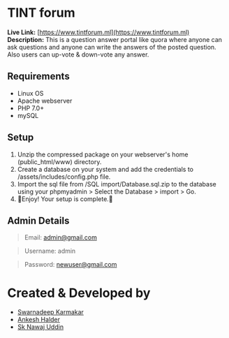 # TINT forum
**Live Link:** [https://www.tintforum.ml](https://www.tintforum.ml)
**Description:** This is a question answer portal like quora where anyone can ask questions and anyone can write the answers of the posted question. Also users can up-vote & down-vote any answer. 
## Requirements
- Linux OS
- Apache webserver
- PHP 7.0+
- mySQL
## Setup
1. Unzip the compressed package on your webserver's home (public_html/www) directory.
2. Create a database on your system and add the credentials to /assets/includes/config.php file.
3. Import the sql file from /SQL import/Database.sql.zip to the database using your phpmyadmin > Select the Database > import > Go. 
4. 🎉Enjoy! Your setup is complete.🎊
## Admin Details
> Email: admin@gmail.com

> Username: admin

> Password: newuser@gmail.com
# Created & Developed by
- [Swarnadeep Karmakar](https://www.linkedin.com/in/iamswarnadeep/)
- [Ankesh Halder](https://www.linkedin.com/in/ankesh-halder-6b5556243/) 
- [Sk Nawaj Uddin](https://www.linkedin.com/in/sk-nawaj-uddin7878/)
